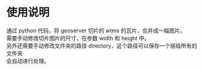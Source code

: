 # 使用说明

通过 python 代码，将 geoserver 切片的 wtms 的瓦片，合并成一幅图片。  
需要手动修改切片图片的尺寸，在参数 width 和 height 中。  
另外还需要手动修改文件夹的路径 directory，这个路径可以保存一个层级所有的文件夹  
会自动进行处理。
